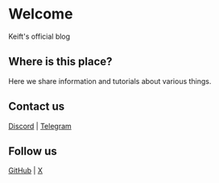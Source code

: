 # Welcome

Keift's official blog

## Where is this place?

Here we share information and tutorials about various things.

## Contact us

[Discord](https://discord.gg/keift) | [Telegram](https://t.me/keiftt)

## Follow us

[GitHub](https://github.com/keift) | [X](https://x.com/keiftttt)
